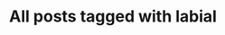 ---
layout: tag
title: "All posts tagged with labial"
permalink: /weblog/tags/labial/
taxonomy: labial
---